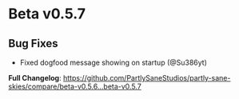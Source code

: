# Beta v0.5.7

## Bug Fixes
- Fixed dogfood message showing on startup (@Su386yt)

**Full Changelog**: https://github.com/PartlySaneStudios/partly-sane-skies/compare/beta-v0.5.6...beta-v0.5.7